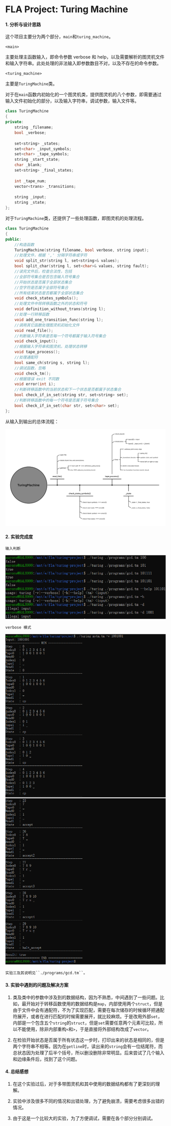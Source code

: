 FLA Project: Turing Machine
=============

#### 1. 分析与设计思路

这个项目主要分为两个部分，``main``和``turing_machine``。

    <main>
主要处理主函数输入，即命令参数 verbose 和 help，以及需要解析的图灵机文件和输入字符串。此处处理的非法输入即参数数目不对，以及不存在的命令参数。

    <turing_machine>
主要是``TuringMachine``类。

对于在``main``函数内初始化的一个图灵机类，提供图灵机的八个参数，即需要通过输入文件初始化的部分，以及输入字符串，调试参数，输入文件等。

```cpp
class TuringMachine
{
private:
    string _filename;
    bool _verbose;

    set<string> _states;
    set<char> _input_symbols;
    set<char> _tape_symbols;
    string _start_state;
    char _blank;
    set<string> _final_states;
    
    int _tape_num;
    vector<trans> _transitions;

    string _input;
    string _state;
};
```

<div STYLE="page-break-after: always;"></div>

对于``TuringMachine``类，还提供了一些处理函数，即图灵机的处理流程。

```cpp
class TuringMachine
{
public:
    //构造函数
    TuringMachine(string filename, bool verbose, string input);
    //处理文件，根据 ',' 分隔字符串或字符
    void split_str(string l, set<string>& values);
    bool split_char(string l, set<char>& values, string fault);
    //读完文件后，检查合法性，包括
    //全部符号集合是否包含输入符号集合
    //开始状态是否属于全部状态集合
    //空字符是否属于全部符号集合
    //所有结束状态是否都属于全部状态集合
    void check_states_symbols();
    //处理文件中除转移函数之外的状态和符号
    void definition_without_trans(string l);
    //处理一行转移函数
    void add_one_transition_func(string l);
    //调用其它函数处理图灵机初始化文件
    void read_file();
    //判断输入字符串是否每一个符号都属于输入符号集合
    void check_input();
    //根据输入字符串和图灵机，处理状态转移
    void tape_process();
    //处理通配符
    bool same_ch(string s, string l);
    //调试函数，忽略
    void check_tm();
    //根据错误 exit 不同数
    void error(int i);
    //判断转移函数中的当前状态和下一个状态是否都属于状态集合
    bool check_if_in_set(string str, set<string> set);
    //判断转移函数中的每一个符号是否属于符号集合
    bool check_if_in_set(char str, set<char> set);
};
```

<div STYLE="page-break-after: always;"></div>

从输入到输出的总体流程：

<img src="./1.jpg">

#### 2. 实验完成度

    输入判断

<img src="./3.png">

<div STYLE="page-break-after: always;"></div>

    verbose 模式

<img src="./6.png">

<div STYLE="page-break-after: always;"></div>

<img src="./4.png">

    实验三及其说明见``./programs/gcd.tm``。

<div STYLE="page-break-after: always;"></div>

#### 3. 实验中遇到的问题及解决方案

1. 类及类中的参数中涉及到的数据结构，因为不熟悉，中间遇到了一些问题。比如，最开始对于转移函数使用的数据结构是``map``，内部使用两个``struct``，但是由于文件中会有通配符，不为了实现匹配，需要在每次储存的时候循环把通配符展开，或者在进行匹配的时候需要展开，就比较麻烦。于是改用外部``set``，内部是一个包含五个``string``的``struct``，但是``set``需要任意两个元素可比较，所以不能使用，除非内部重构``<``和``>``，于是直接将外部结构改成了``vector``。

2. 在检验开始状态是否属于所有状态这一步时，打印出来的状态是相同的，但是两个字符串不相等。因为在``getline``时，读出来的``string``会有一位结尾符，而总状态因为处理了后半个括号，所以删没删除非常明显。后来尝试了几个输入和边缘条件后，找到了这个问题。

#### 4. 总结感想

1. 在这个实验过后，对于多带图灵机和其中使用的数据结构都有了更深刻的理解。

2. 实验中涉及很多不同的情况和出错处理，为了避免崩溃，需要考虑很多出错的情况。

3. 由于这是一个比较大的实验，为了方便调试，需要在各个部分分别调试。
